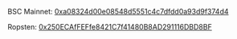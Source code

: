 BSC Mainnet: [0xa08324d00e08548d5551c4c7dfdd0a93d9f374d4](https://bscscan.com/address/0xa08324d00e08548d5551c4c7dfdd0a93d9f374d4)

Ropsten: [0x250ECAfFEFfe8421C7f41480B8AD291116DBD8BF](https://ropsten.etherscan.io/address/0x250ECAfFEFfe8421C7f41480B8AD291116DBD8BF)
